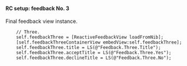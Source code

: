 #### RC setup: feedback No. 3

Final feedback view instance.

```objc
    // Three.
    self.feedbackThree = [ReactiveFeedbackView loadFromNib];
    [self.feedbackThreeContainerView embedView:self.feedbackThree];
    self.feedbackThree.title = LS(@"Feedback.Three.Title");
    self.feedbackThree.acceptTitle = LS(@"Feedback.Three.Yes");
    self.feedbackThree.declineTitle = LS(@"Feedback.Three.No");
```

